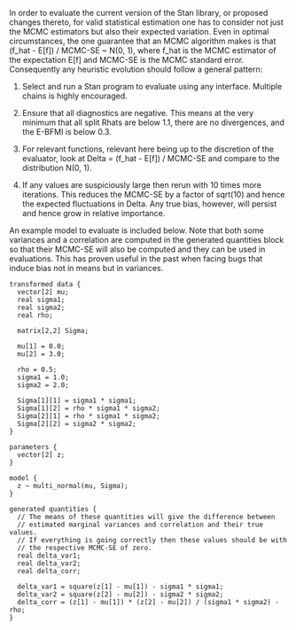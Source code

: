 In order to evaluate the current version of the Stan library, or proposed changes thereto, for valid statistical estimation one has to consider not just the MCMC estimators but also their expected variation.  Even in optimal circumstances, the one guarantee that an MCMC algorithm makes is that (f_hat - E[f]) / MCMC-SE ~ N(0, 1), where f_hat is the MCMC estimator of the expectation E[f] and MCMC-SE is the MCMC standard error.  Consequently any heuristic evolution should follow a general pattern:

1. Select and run a Stan program to evaluate using any interface.  Multiple chains is highly encouraged.

2. Ensure that all diagnostics are negative.  This means at the very minimum that all split Rhats are below 1.1, there are no divergences, and the E-BFMI is below 0.3.

3. For relevant functions, relevant here being up to the discretion of the evaluator, look at Delta = (f_hat - E[f]) / MCMC-SE and compare to the distribution N(0, 1).

4. If any values are suspiciously large then rerun with 10 times more iterations.  This reduces the MCMC-SE by a factor of sqrt(10) and hence the expected fluctuations in Delta. Any true bias, however, will persist and hence grow in relative importance.

An example model to evaluate is included below.  Note that both some variances and a correlation are computed in the generated quantities block so that their MCMC-SE will also be computed and they can be used in evaluations.  This has proven useful in the past when facing bugs that induce bias not in means but in variances.
```
transformed data {
  vector[2] mu;
  real sigma1;
  real sigma2;
  real rho;

  matrix[2,2] Sigma;

  mu[1] = 0.0;
  mu[2] = 3.0;

  rho = 0.5;
  sigma1 = 1.0;
  sigma2 = 2.0;

  Sigma[1][1] = sigma1 * sigma1;
  Sigma[1][2] = rho * sigma1 * sigma2;
  Sigma[2][1] = rho * sigma1 * sigma2;
  Sigma[2][2] = sigma2 * sigma2;
}

parameters {
  vector[2] z;
}

model {
  z ~ multi_normal(mu, Sigma);
}

generated quantities {
  // The means of these quantities will give the difference between 
  // estimated marginal variances and correlation and their true values.
  // If everything is going correctly then these values should be with
  // the respective MCMC-SE of zero.
  real delta_var1;
  real delta_var2;
  real delta_corr;

  delta_var1 = square(z[1] - mu[1]) - sigma1 * sigma1;
  delta_var2 = square(z[2] - mu[2]) - sigma2 * sigma2;
  delta_corr = (z[1] - mu[1]) * (z[2] - mu[2]) / (sigma1 * sigma2) - rho;
}
```
